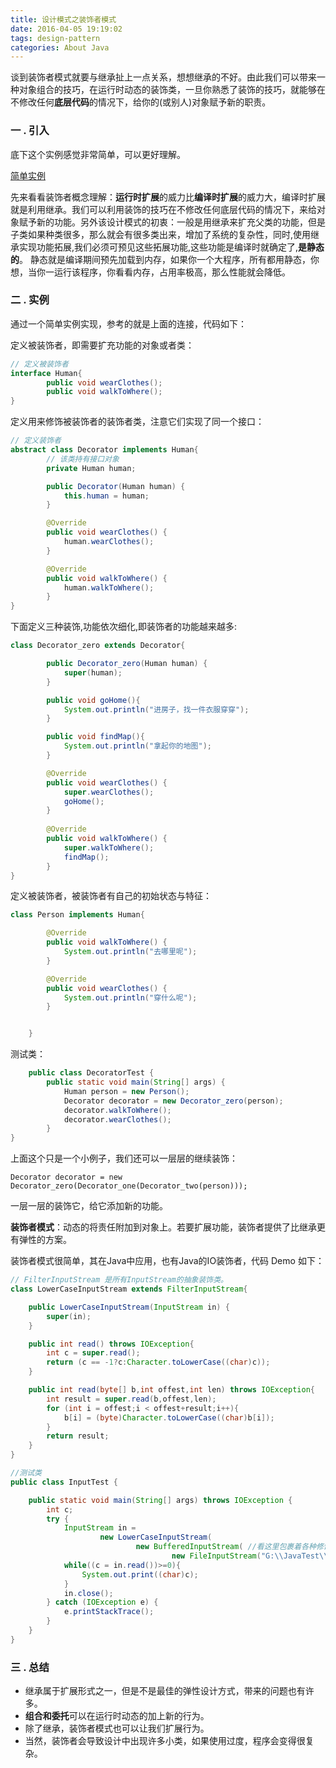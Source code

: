 ```yaml
---
title: 设计模式之装饰者模式
date: 2016-04-05 19:19:02
tags: design-pattern
categories: About Java
---
```



谈到装饰者模式就要与继承扯上一点关系，想想继承的不好。由此我们可以带来一种对象组合的技巧，在运行时动态的装饰类，一旦你熟悉了装饰的技巧，就能够在不修改任何**底层代码**的情况下，给你的(或别人)对象赋予新的职责。


### 一 . 引入

底下这个实例感觉非常简单，可以更好理解。

[简单实例](http://blog.csdn.net/jason0539/article/details/22713711)

先来看看装饰者概念理解：**运行时扩展**的威力比**编译时扩展**的威力大，编译时扩展就是利用继承。我们可以利用装饰的技巧在不修改任何底层代码的情况下，来给对象赋予新的功能。另外该设计模式的初衷：一般是用继承来扩充父类的功能，但是子类如果种类很多，那么就会有很多类出来，增加了系统的复杂性，同时,使用继承实现功能拓展,我们必须可预见这些拓展功能,这些功能是编译时就确定了,**是静态的**。 静态就是编译期间预先加载到内存，如果你一个大程序，所有都用静态，你想，当你一运行该程序，你看看内存，占用率极高，那么性能就会降低。


### 二 . 实例

通过一个简单实例实现，参考的就是上面的连接，代码如下：

定义被装饰者，即需要扩充功能的对象或者类：
``` java
// 定义被装饰者
interface Human{
    	public void wearClothes();
    	public void walkToWhere();
}
```

定义用来修饰被装饰者的装饰者类，注意它们实现了同一个接口：
``` java
// 定义装饰者
abstract class Decorator implements Human{
        // 该类持有接口对象
    	private Human human;

    	public Decorator(Human human) {
    	    this.human = human;
    	}

    	@Override
    	public void wearClothes() {
    	    human.wearClothes();
    	}

    	@Override
    	public void walkToWhere() {
    	    human.walkToWhere();
    	}
}	
```

下面定义三种装饰,功能依次细化,即装饰者的功能越来越多:

``` java
class Decorator_zero extends Decorator{

    	public Decorator_zero(Human human) {
    	    super(human);
    	}

    	public void goHome(){
    	    System.out.println("进房子，找一件衣服穿穿");
    	}

    	public void findMap(){
    	    System.out.println("拿起你的地图");
    	}

    	@Override
    	public void wearClothes() {
    	    super.wearClothes();
    	    goHome();
    	}
	
    	@Override
    	public void walkToWhere() {
    	    super.walkToWhere();
    	    findMap();
    	}
}	
```

定义被装饰者，被装饰者有自己的初始状态与特征：

``` java
class Person implements Human{

    	@Override
    	public void walkToWhere() {
    	    System.out.println("去哪里呢");
    	}

    	@Override
    	public void wearClothes() {
    	    System.out.println("穿什么呢");
    	}


	}
```

测试类：

``` java
	public class DecoratorTest {
    	public static void main(String[] args) {
    	    Human person = new Person();
    	    Decorator decorator = new Decorator_zero(person);
    	    decorator.walkToWhere();
    	    decorator.wearClothes();
    	}
}		
```

上面这个只是一个小例子，我们还可以一层层的继续装饰：

	Decorator decorator = new Decorator_zero(Decorator_one(Decorator_two(person)));

一层一层的装饰它，给它添加新的功能。

**装饰者模式**：动态的将责任附加到对象上。若要扩展功能，装饰者提供了比继承更有弹性的方案。


装饰者模式很简单，其在Java中应用，也有Java的IO装饰者，代码 Demo 如下：

``` java
// FilterInputStream 是所有InputStream的抽象装饰类。
class LowerCaseInputStream extends FilterInputStream{

    public LowerCaseInputStream(InputStream in) {
        super(in);
    }

    public int read() throws IOException{
        int c = super.read();
        return (c == -1?c:Character.toLowerCase((char)c));
    }

    public int read(byte[] b,int offest,int len) throws IOException{
        int result = super.read(b,offest,len);
        for (int i = offest;i < offest+result;i++){
            b[i] = (byte)Character.toLowerCase((char)b[i]);
        }
        return result;
    }
}

//测试类
public class InputTest {

    public static void main(String[] args) throws IOException {
        int c;
        try {
            InputStream in =
                    new LowerCaseInputStream(
                            new BufferedInputStream( //看这里包裹着各种修饰
                                    new FileInputStream("G:\\JavaTest\\src\\ttt.txt")));
            while((c = in.read())>=0){
                System.out.print((char)c);
            }
            in.close();
        } catch (IOException e) {
            e.printStackTrace();
        }
    }
}
```
### 三 . 总结

* 继承属于扩展形式之一，但是不是最佳的弹性设计方式，带来的问题也有许多。
* **组合和委托**可以在运行时动态的加上新的行为。
* 除了继承，装饰者模式也可以让我们扩展行为。
* 当然，装饰者会导致设计中出现许多小类，如果使用过度，程序会变得很复杂。